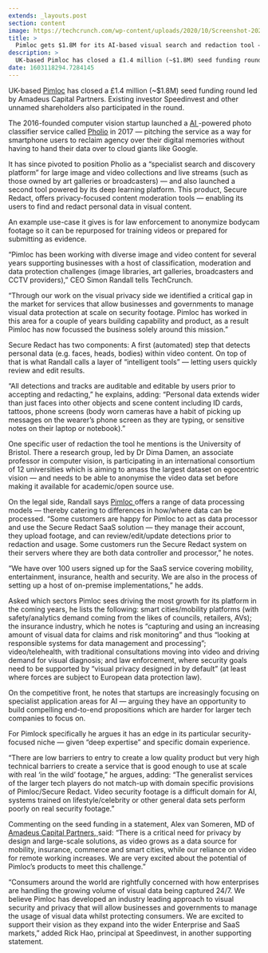 ```yaml
--- 
extends: _layouts.post 
section: content 
image: https://techcrunch.com/wp-content/uploads/2020/10/Screenshot-2020-10-19-at-16.00.45.png?w=764 
title: > 
  Pimloc gets $1.8M for its AI-based visual search and redaction tool – TechCrunch 
description: > 
  UK-based Pimloc has closed a £1.4 million (~$1.8M) seed funding round led by Amadeus Capital Partners.This product, Secure Redact, offers privacy-focused content moderation tools — enabling its users to find and redact personal data in visual content.“Through our work on the visual privacy side we identified a critical gap in the market for services that allow businesses and governments to manage visual data protection at scale on security footage.We are very excited about the potential of Pimloc’s products to meet this challenge.”“Consumers around the world are rightfully concerned with how enterprises are handling the growing volume of visual data being captured 24/7.We believe Pimloc has developed an industry leading approach to visual security and privacy that will allow businesses and governments to manage the usage of visual data whilst protecting consumers. 
date: 1603118294.7284145 
--- 
```

<div><p id="speakable-summary">UK-based <a href="https://www.pimloc.com">Pimloc</a> has closed a &#163;1.4 million (~$1.8M) seed funding round led by Amadeus Capital Partners. Existing investor Speedinvest and other unnamed shareholders also participated in the round.</p>
<p>The 2016-founded computer vision startup launched a <a class="crunchbase-link" href="https://crunchbase.com/organization/ai" target="_blank">AI </a>-powered photo classifier service called <a href="http://www.pholio.io/">Pholio</a>&#160;in 2017 &#8212; pitching the service as a way for smartphone users to reclaim agency over their digital memories without having to hand their data over to cloud giants like Google.</p>
<p>It has since pivoted to position Pholio as a &#8220;specialist search and discovery platform&#8221; for large image and video collections and live streams (such as those owned by art galleries or broadcasters) &#8212; and also launched a second tool powered by its deep learning platform.&#160;This product, Secure Redact, offers privacy-focused content moderation tools &#8212; enabling its users to find and redact personal data in visual content.</p><p class="piano-inline-promo"></p>
<p>An example use-case it gives is for law enforcement to anonymize bodycam footage so it can be repurposed for training videos or prepared for submitting as evidence.</p>
<p>&#8220;Pimloc has been working with diverse image and video content for several years supporting businesses with a host of classification, moderation and data protection challenges (image libraries, art galleries, broadcasters and CCTV providers),&#8221; CEO Simon Randall tells TechCrunch.</p>
<p>&#8220;Through our work on the visual privacy side we identified a critical gap in the market for services that allow businesses and governments to manage visual data protection at scale on security footage. Pimloc has worked in this area for a couple of years building capability and product, as a result Pimloc has now focussed the business solely around this mission.&#8221;</p>
<p>Secure Redact has two components: A first (automated) step that detects personal data (e.g. faces, heads, bodies) within video content. On top of that is what Randall calls a layer of &#8220;intelligent tools&#8221; &#8212; letting users quickly review and edit results.</p>
<p>&#8220;All detections and tracks are auditable and editable by users prior to accepting and redacting,&#8221; he explains, adding: &#8220;Personal data extends wider than just faces into other objects and scene content including ID cards, tattoos, phone screens (body worn cameras have a habit of picking up messages on the wearer&#8217;s phone screen as they are typing, or sensitive notes on their laptop or notebook).&#8221;</p>
<p>One specific user of redaction the tool he mentions is the University of Bristol. There a research group, led by Dr Dima Damen, an associate professor in computer vision, is participating in an international consortium of 12 universities which is aiming to amass the largest dataset on egocentric vision &#8212; and needs to be able to anonymise the video data set before making it available for academic/open source use.</p>
<p>On the legal side, Randall says <a class="crunchbase-link" href="https://crunchbase.com/organization/pimloc-ltd" target="_blank">Pimloc </a> offers a range of data processing models &#8212; thereby catering to differences in how/where data can be processed. &#8220;Some customers are happy for Pimloc to act as data processor and use the Secure Redact SaaS solution &#8212; they manage their account, they upload footage, and can review/edit/update detections prior to redaction and usage. Some customers run the Secure Redact system on their servers where they are both data controller and processor,&#8221; he notes.</p>
<p>&#8220;We have over 100 users signed up for the SaaS service covering mobility, entertainment, insurance, health and security. We are also in the process of setting up a host of on-premise implementations,&#8221; he adds.</p>
<p>Asked which sectors Pimloc sees driving the most growth for its platform in the coming years, he lists the following:&#160;smart cities/mobility platforms (with safety/analytics demand coming from the likes of councils, retailers, AVs); the insurance industry, which he notes is &#8220;capturing and using an increasing amount of visual data for claims and risk monitoring&#8221; and thus &#8220;looking at responsible systems for data management and processing&#8221;; video/telehealth, with traditional consultations moving into video and driving demand for visual diagnosis; and law enforcement, where security goals need to be supported by &#8220;visual privacy designed in by default&#8221; (at least where forces are subject to European data protection law).</p>
<p>On the competitive front, he notes that startups are increasingly focusing on specialist application areas for AI &#8212; arguing they have an opportunity to build compelling end-to-end propositions which are harder for larger tech companies to focus on.</p>
<p>For Pimlock specifically he argues it has an edge in its particular security-focused niche &#8212; given &#8220;deep expertise&#8221; and specific domain experience. </p>
<p>&#8220;There are low barriers to entry to create a low quality product but very high technical barriers to create a service that is good enough to use at scale with real &#8216;in the wild&#8217; footage,&#8221; he argues, adding: &#8220;The generalist services of the larger tech players do not match-up with domain specific provisions of Pimloc/Secure Redact. Video security footage is a difficult domain for AI, systems trained on lifestyle/celebrity or other general data sets perform poorly on real security footage.&#8221;</p>
<p>Commenting on the seed funding in a statement, Alex van Someren, MD of <a class="crunchbase-link" href="https://crunchbase.com/organization/amadeus-capital-partners" target="_blank">Amadeus Capital Partners, </a> said: &#8220;There is a critical need for privacy by design and large-scale solutions, as video grows as a data source for mobility, insurance, commerce and smart cities, while our reliance on video for remote working increases. We are very excited about the potential of Pimloc&#8217;s products to meet this challenge.&#8221;</p>
<p>&#8220;Consumers around the world are rightfully concerned with how enterprises are handling the growing volume of visual data being captured 24/7. We believe Pimloc has developed an industry leading approach to visual security and privacy that will allow businesses and governments to manage the usage of visual data whilst protecting consumers. We are excited to support their vision as they expand into the wider Enterprise and SaaS markets,&#8221; added Rick Hao, principal at Speedinvest, in another supporting statement.</p>
			</div>